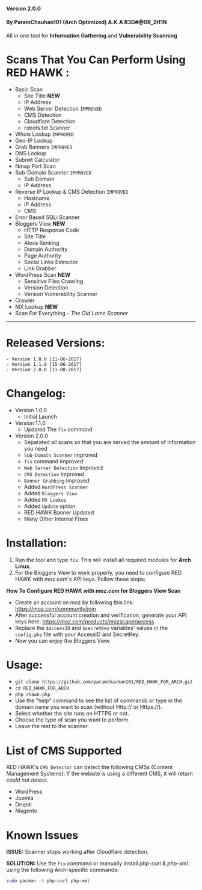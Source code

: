 #### Version 2.0.0
#### By **ParamChauhan101** (Arch Optimized) A.K.A R3D#@0R_2H1N
All in one tool for **Information Gathering** and **Vulnerability Scanning**

# Scans That You Can Perform Using RED HAWK :
+ Basic Scan
	- Site Title **NEW**
	- IP Address
	- Web Server Detection `IMPROVED`
	- CMS Detection
	- Cloudflare Detection
	- robots.txt Scanner
+ Whois Lookup `IMPROVED`
+ Geo-IP Lookup
+ Grab Banners `IMPROVED`
+ DNS Lookup
+ Subnet Calculator
+ Nmap Port Scan
+ Sub-Domain Scanner `IMPROVED`
	- Sub Domain
	- IP Address
+ Reverse IP Lookup & CMS Detection `IMPROVED`
	- Hostname
	- IP Address
	- CMS
+ Error Based SQLi Scanner
+ Bloggers View **NEW**
	- HTTP Response Code
	- Site Title
	- Alexa Ranking
	- Domain Authority
	- Page Authority
	- Social Links Extractor
	- Link Grabber
+ WordPress Scan **NEW**
	- Sensitive Files Crawling
	- Version Detection
	- Version Vulnerability Scanner
+ Crawler
+ MX Lookup **NEW**
+ Scan For Everything - _The Old Lame Scanner_

---
# Released Versions:
    - Version 1.0.0 [11-06-2017]
    - Version 1.1.0 [15-06-2017]
    - Version 2.0.0 [11-08-2017]

# Changelog:
- Version 1.0.0
    - Initial Launch
- Version 1.1.0
    - Updated The `fix` command
- Version 2.0.0
	- Separated all scans so that you are served the amount of information you need
	- `Sub-Domain Scanner` improved
	- `fix` command improved
	- `Web Server Detection` Improved
	- `CMS Detection` Improved
	- `Banner Grabbing` Improved
	- Added `WordPress Scanner`
	- Added `Bloggers View`
	- Added `MX Lookup`
	- Added `Update` option
	- RED HAWK Banner Updated
	- Many Other Internal Fixes

# Installation:
1. Run the tool and type `fix`. This will install all required modules for **Arch Linux**.
2. For the Bloggers View to work properly, you need to configure RED HAWK with moz.com's API keys. Follow these steps:

**How To Configure RED HAWK with moz.com for Bloggers View Scan**
+ Create an account on moz by following this link: https://moz.com/community/join
+ After successful account creation and verification, generate your API keys here: https://moz.com/products/mozscape/access
+ Replace the `$accessID` and `$secretKey` variables' values in the `config.php` file with your AccessID and SecretKey.
+ Now you can enjoy the Bloggers View.

# Usage:
- `git clone https://github.com/paramchauhan101/RED_HAWK_FOR_ARCH.git`
- `cd RED_HAWK_FOR_ARCH`
- `php rhawk.php`
- Use the "help" command to see the list of commands or type in the domain name you want to scan (without Http:// or Https://).
- Select whether the site runs on HTTPS or not.
- Choose the type of scan you want to perform.
- Leave the rest to the scanner.

# List of CMS Supported
RED HAWK's `CMS Detector` can detect the following CMSs (Content Management Systems). If the website is using a different CMS, it will return _could not detect_.

- WordPress
- Joomla
- Drupal
- Magento

# Known Issues
**ISSUE:** Scanner stops working after Cloudflare detection.

**SOLUTION:** Use the `fix` command or manually install *php-curl* & *php-xml* using the following Arch-specific commands:
```bash
sudo pacman -S php-curl php-xml
